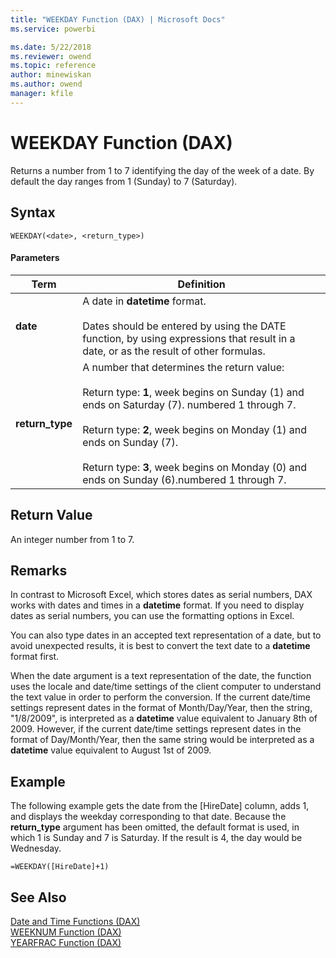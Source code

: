 ```yaml
---
title: "WEEKDAY Function (DAX) | Microsoft Docs"
ms.service: powerbi 

ms.date: 5/22/2018
ms.reviewer: owend
ms.topic: reference
author: minewiskan
ms.author: owend
manager: kfile
---
```

# WEEKDAY Function (DAX)
Returns a number from 1 to 7 identifying the day of the week of a date. By default the day ranges from 1 (Sunday) to 7 (Saturday).  
  
## Syntax  
  
```dax
WEEKDAY(<date>, <return_type>)  
```
  
#### Parameters  
  
|Term|Definition|  
|--------|--------------|  
|**date**|A date in **datetime** format.<br /><br />Dates should be entered by using the DATE function, by using expressions that result in a date, or as the result of other formulas.|  
|**return_type**|A number that determines the return value:<br /><br />Return type: **1**, week begins on Sunday (1) and ends on Saturday (7). numbered 1 through 7.<br /><br />Return type: **2**, week begins on Monday (1) and ends on Sunday (7).<br /><br />Return type: **3**, week begins on Monday (0) and ends on Sunday (6).numbered 1 through 7.|  
  
## Return Value  
An integer number from 1 to 7.  
  
## Remarks  
In contrast to Microsoft Excel, which stores dates as serial numbers, DAX works with dates and times in a **datetime** format. If you need to display dates as serial numbers, you can use the formatting options in Excel.  
  
You can also type dates in an accepted text representation of a date, but to avoid unexpected results, it is best to convert the text date to a **datetime** format first.  
  
When the date argument is a text representation of the date, the function uses the locale and date/time settings of the client computer to understand the text value in order to perform the conversion. If the current date/time settings represent dates in the format of Month/Day/Year, then the string, "1/8/2009", is interpreted as a **datetime** value equivalent to January 8th of 2009. However, if the current date/time settings represent dates in the format of Day/Month/Year, then the same string would be interpreted as a **datetime** value equivalent to August 1st of 2009.  
  
## Example  
The following example gets the date from the [HireDate] column, adds 1, and displays the weekday corresponding to that date. Because the **return_type** argument has been omitted, the default format is used, in which 1 is Sunday and 7 is Saturday. If the result is 4, the day would be Wednesday.  
  
```dax
=WEEKDAY([HireDate]+1)  
```
  
## See Also  
[Date and Time Functions &#40;DAX&#41;](date-and-time-functions-dax.md)  
[WEEKNUM Function &#40;DAX&#41;](weeknum-function-dax.md)  
[YEARFRAC Function &#40;DAX&#41;](yearfrac-function-dax.md)  
  

